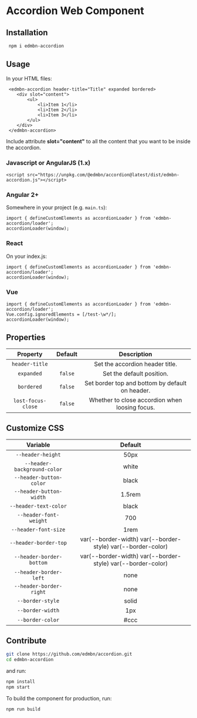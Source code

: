 # Accordion Web Component

## Installation

```bash
 npm i edmbn-accordion
```

## Usage

In your HTML files:

```
 <edmbn-accordion header-title="Title" expanded bordered>
    <div slot="content">
        <ul>
            <li>Item 1</li>
            <li>Item 2</li>
            <li>Item 3</li>
        </ul>
    </div>
 </edmbn-accordion>
```

Include attribute **slot="content"** to all the content that you want to be inside the accordion.

### Javascript or AngularJS (1.x)

```
<script src="https://unpkg.com/@edmbn/accordion@latest/dist/edmbn-accordion.js"></script>
```

### Angular 2+

Somewhere in your project (e.g. `main.ts`):

```
import { defineCustomElements as accordionLoader } from 'edmbn-accordion/loader';
accordionLoader(window);

```

### React

On your index.js:

```
import { defineCustomElements as accordionLoader } from 'edmbn-accordion/loader';
accordionLoader(window);
```

### Vue

```
import { defineCustomElements as accordionLoader } from 'edmbn-accordion/loader';
Vue.config.ignoredElements = [/test-\w*/];
accordionLoader(window);
```

## Properties

|      Property      | Default |                   Description                   |
| :----------------: | :-----: | :---------------------------------------------: |
|   `header-title`   |         |         Set the accordion header title.         |
|     `expanded`     | `false` |            Set the default position.            |
|     `bordered`     | `false` | Set border top and bottom by default on header. |
| `lost-focus-close` | `false` | Whether to close accordion when loosing focus.  |

## Customize CSS

|          Variable           |                           Default                           |
| :-------------------------: | :---------------------------------------------------------: |
|      `--header-height`      |                            50px                             |
| `--header-background-color` |                            white                            |
|   `--header-button-color`   |                            black                            |
|   `--header-button-width`   |                           1.5rem                            |
|    `--header-text-color`    |                            black                            |
|   `--header-font-weight`    |                             700                             |
|    `--header-font-size`     |                            1rem                             |
|    `--header-border-top`    | var(--border-width) var(--border-style) var(--border-color) |
|  `--header-border-bottom`   | var(--border-width) var(--border-style) var(--border-color) |
|   `--header-border-left`    |                            none                             |
|   `--header-border-right`   |                            none                             |
|      `--border-style`       |                            solid                            |
|      `--border-width`       |                             1px                             |
|      `--border-color`       |                            #ccc                             |

## Contribute

```bash
git clone https://github.com/edmbn/accordion.git
cd edmbn-accordion
```

and run:

```bash
npm install
npm start
```

To build the component for production, run:

```bash
npm run build
```
